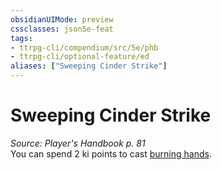 ```yaml
---
obsidianUIMode: preview
cssclasses: json5e-feat
tags:
- ttrpg-cli/compendium/src/5e/phb
- ttrpg-cli/optional-feature/ed
aliases: ["Sweeping Cinder Strike"]
---
```

# Sweeping Cinder Strike
*Source: Player's Handbook p. 81*  
You can spend 2 ki points to cast [burning hands](Misc%20Files/CLI/compendium/spells/burning-hands-xphb.md).